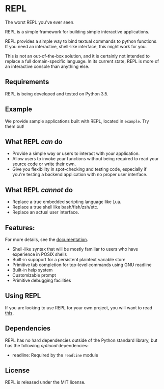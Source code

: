# REPL

The worst REPL you've ever seen.

REPL is a simple framework for building simple interactive applications.

REPL provides a simple way to bind textual commands to python functions. If
you need an interactive, shell-like interface, this might work for you.

This is not an out-of-the-box solution, and it is certainly not intended to
replace a full domain-specific language. In its current state, REPL is more of
an interactive console than anything else.

## Requirements

REPL is being developed and tested on Python 3.5.

## Example

We provide sample applications built with REPL, located in `example`. Try
them out!

## What REPL _can_ do

* Provide a simple way or users to interact with your application.
* Allow users to invoke your functions without being required to read your
  source code or write their own.
* Give you flexibility in spot-checking and testing code, especially if you're
  testing a backend application with no proper user interface.

## What REPL _cannot_ do

* Replace a true embedded scripting language like Lua.
* Replace a true shell like bash/fish/zsh/etc.
* Replace an actual user interface.

## Features:

For more details, see the [documentation](doc/index.md).

* Shell-like syntax that will be mostly familiar to users who have experience
  in POSIX shells
* Built-in supoport for a persistent plaintext variable store
* Primitive tab completion for top-level commands using GNU readline
* Built-in help system
* Customizable prompt
* Primitive debugging facilities

## Using REPL

If you are looking to use REPL for your own project, you will want to read
[this](doc/using-repl-code.md).

## Dependencies

REPL has no hard dependencies outside of the Python standard library, but has
the following _optional_ dependencies:

* readline: Required by the `readline` module

## License

REPL is released under the MIT license.


